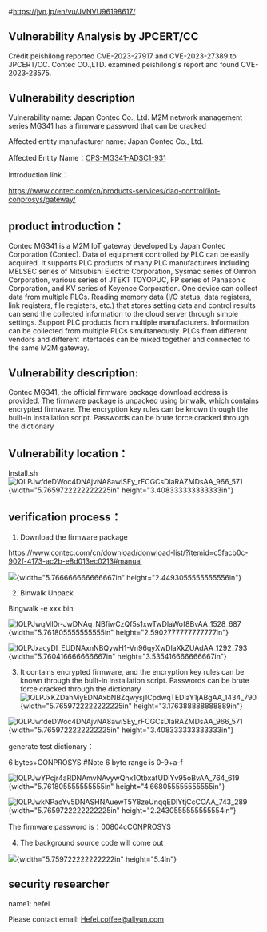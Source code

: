 #https://jvn.jp/en/vu/JVNVU96198617/
## **Vulnerability Analysis by JPCERT/CC**
Credit peishilong reported CVE-2023-27917 and CVE-2023-27389 to JPCERT/CC.
Contec CO.,LTD. examined peishilong's report and found CVE-2023-23575.


## **Vulnerability description**

Vulnerability name: Japan Contec Co., Ltd. M2M network management series
MG341 has a firmware password that can be cracked

Affected entity manufacturer name: Japan Contec Co., Ltd.

Affected Entity
Name：[CPS-MG341-ADSC1-931](https://www.contec.com/cn/products-services/daq-control/iiot-conprosys/m2m-gateway/cps-mg341-adsc1-931/price/)

Introduction link：

https://www.contec.com/cn/products-services/daq-control/iiot-conprosys/gateway/

## **product introduction：**

Contec MG341 is a M2M IoT gateway developed by Japan Contec Corporation
(Contec). Data of equipment controlled by PLC can be easily acquired. It
supports PLC products of many PLC manufacturers including MELSEC series
of Mitsubishi Electric Corporation, Sysmac series of Omron Corporation,
various series of JTEKT TOYOPUC, FP series of Panasonic Corporation, and
KV series of Keyence Corporation. One device can collect data from
multiple PLCs. Reading memory data (I/O status, data registers, link
registers, file registers, etc.) that stores setting data and control
results can send the collected information to the cloud server through
simple settings. Support PLC products from multiple manufacturers.
Information can be collected from multiple PLCs simultaneously. PLCs
from different vendors and different interfaces can be mixed together
and connected to the same M2M gateway.

## **Vulnerability description:**

Contec MG341, the official firmware package download address is
provided. The firmware package is unpacked using binwalk, which contains
encrypted firmware. The encryption key rules can be known through the
built-in installation script. Passwords can be brute force cracked
through the dictionary

## **Vulnerability location：**

Install.sh![lQLPJwfdeDWoc4DNAjvNA8awiSEy_rFCGCsDlaRAZMDsAA_966_571](./images/media/image1.png){width="5.7659722222222225in"
height="3.408333333333333in"}

## **verification process：**

1.  Download the firmware package

https://www.contec.com/cn/download/donwload-list/?itemid=c5facb0c-902f-4173-ac2b-e8d013ec0213#manual

![](./images/media/image2.png){width="5.766666666666667in"
height="2.4493055555555556in"}

2.  Binwalk Unpack

Bingwalk -e xxx.bin

![lQLPJwqMI0r-JwDNAq_NBfiwCzQf5s1xwTwDlaWof8BvAA_1528_687](./images/media/image3.png){width="5.761805555555555in"
height="2.5902777777777777in"}

![lQLPJxacyDI_EUDNAxnNBQywH1-Vn96qyXwDlaXkZUAdAA_1292_793](./images/media/image4.png){width="5.760416666666667in"
height="3.535416666666667in"}

3.  It contains encrypted firmware, and the encryption key rules can be
    known through the built-in installation script. Passwords can be
    brute force cracked through the
    dictionary![lQLPJxKZDahMyEDNAxbNBZqwysj1CpdwqTEDlaY1jABgAA_1434_790](./images/media/image5.png){width="5.7659722222222225in"
    height="3.176388888888889in"}

![lQLPJwfdeDWoc4DNAjvNA8awiSEy_rFCGCsDlaRAZMDsAA_966_571](./images/media/image1.png){width="5.7659722222222225in"
height="3.408333333333333in"}

generate test dictionary：

6 bytes+CONPROSYS #Note 6 byte range is 0-9+a-f

![lQLPJwYPcjr4aRDNAmvNAvywQhx1OtbxafUDlYv95oBvAA_764_619](./images/media/image6.png){width="5.761805555555555in"
height="4.668055555555555in"}

![lQLPJwkNPaoYv5DNASHNAuewT5Y8zeUnqqEDlYtjCcCOAA_743_289](./images/media/image7.png){width="5.7659722222222225in"
height="2.2430555555555554in"}

The firmware password is：00804cCONPROSYS

4.  The background source code will come out

![](./images/media/image8.png){width="5.759722222222222in"
height="5.4in"}

## security researcher



name1:   hefei     

Please contact email: Hefei.coffee@aliyun.com 

​      

